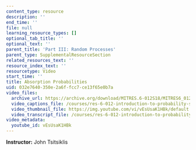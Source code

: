 ```yaml
---
content_type: resource
description: ''
end_time: ''
file: null
learning_resource_types: []
optional_tab_title: ''
optional_text: ''
parent_title: 'Part III: Random Processes'
parent_type: SupplementalResourceSection
related_resources_text: ''
resource_index_text: ''
resourcetype: Video
start_time: ''
title: Absorption Probabilities
uid: 032e7640-350e-2a6f-fcc7-ce13f65e0b7a
video_files:
  archive_url: https://archive.org/download/MITRES.6-012S18/MITRES6_012S18_L26-06_300k.mp4
  video_captions_file: /courses/res-6-012-introduction-to-probability-spring-2018/2d54565bf8065e5da57ba7b378c53bdc_vEsUsaK1HBk.vtt
  video_thumbnail_file: https://img.youtube.com/vi/vEsUsaK1HBk/default.jpg
  video_transcript_file: /courses/res-6-012-introduction-to-probability-spring-2018/0b73394616a1df985f43adfe64810bed_vEsUsaK1HBk.pdf
video_metadata:
  youtube_id: vEsUsaK1HBk
---
```


**Instructor:** John Tsitsiklis